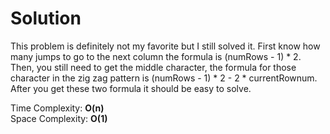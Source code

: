 # Solution

This problem is definitely not my favorite but I still solved it. First know how many jumps to go to the next column the formula is (numRows - 1) * 2. Then, you still need to get the middle character, the formula for those character in the zig zag pattern is (numRows - 1) * 2 - 2 * currentRownum. After you get these two formula it should be easy to solve.

Time Complexity: **O(n)**\
Space Complexity: **O(1)**
